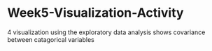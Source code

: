 # Week5-Visualization-Activity

4 visualization using the exploratory data analysis
shows covariance between catagorical variables
